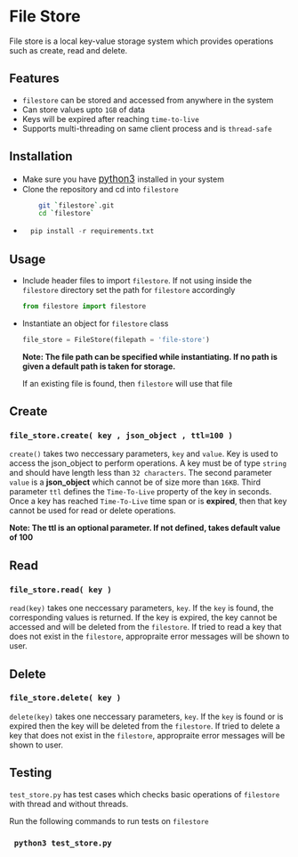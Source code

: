 # File Store 

File store is a local key-value storage system which provides operations such as create, read and delete. 

## Features

* `filestore` can be stored and accessed from anywhere in the system
* Can store values upto `1GB` of data
* Keys will be expired after reaching `time-to-live`
* Supports multi-threading on same client process and is `thread-safe`


## Installation

* Make sure you have <span style="font-size:larger;">[python3](https://www.python.org/downloads/) </span> installed in your system
* Clone the repository and cd into `filestore`
    ``` bash 
        git `filestore`.git 
        cd `filestore` 
     ```
* ``` python
    pip install -r requirements.txt
    ```

## Usage

* Include header files to import `filestore`. If not using inside the `filestore` directory set the path for `filestore` accordingly
    ``` python 
    from filestore import filestore
    ```
* Instantiate an object for `filestore` class
    ``` python
    file_store = FileStore(filepath = 'file-store')
    ```
    **Note: The file path can be specified while instantiating. If no path is given a default path is taken for storage.**

    If an existing file is found, then `filestore` will use that file

## Create
### `file_store.create( key , json_object , ttl=100 )`

  `create()` takes two neccessary parameters, `key` and `value`. Key is used to access the json_object to perform operations. A key must be of type `string` and should have length less than `32 characters`. The second parameter `value` is a **json_object** which cannot be of size more than `16KB`. Third parameter `ttl` defines the `Time-To-Live` property of the key in seconds. Once a key has reached `Time-To-Live` time span or is **expired**, then that key cannot be used for read or delete operations.

  **Note: The ttl is an optional parameter. If not defined, takes default value of 100**

## Read
### `file_store.read( key )`

  `read(key)` takes one neccessary parameters, `key`. If the `key` is found, the corresponding values is returned. If the key is expired, the key cannot be accessed and will be deleted from the `filestore`. If tried to read a key that does not exist in the `filestore`, appropraite error messages will be shown to user.

## Delete
### `file_store.delete( key )`

  `delete(key)` takes one neccessary parameters, `key`. If the `key` is found or is expired then the key will be deleted from the `filestore`. If tried to delete a key that does not exist in the `filestore`, appropraite error messages will be shown to user.

## Testing

`test_store.py` has test cases which checks basic operations of `filestore` with thread and without threads.

Run the following commands to run tests on `filestore`
### ` python3 test_store.py`